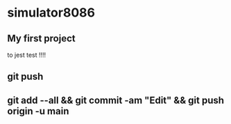 # simulator8086
## My first project
to jest test !!!!
## git push
## git add --all && git commit -am "Edit" && git push origin -u main

